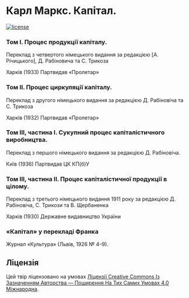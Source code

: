 # Карл Маркс. Капітал.

[![license](https://i.creativecommons.org/l/by-sa/4.0/80x15.png)](http://creativecommons.org/licenses/by-sa/4.0/)

### Том І. Процес продукції капіталу. 

Переклад з четвертого німецького видання за редакцією [A. Річицького], Д. Рабіновича та С. Трикоза

Харків (1933) Партвидав «Пролетар» 

### Том ІІ. Процес циркуляції капіталу. 

Переклад з другого німецького видання за редакцією Д. Рабіновіча та С. Трикоза

Харків (1932) Партвидав «Пролетар» 

### Том ІІІ, частина І. Сукупний процес капіталістичного виробництва.

Переклад з першого німецького видання за редакцією Д. Рабіновіча.

Київ (1936) Партвидав ЦК КП(б)У

### Том ІІІ, частина ІІ. Процес капіталістичної продукції в цілому.

Переклад з третього німецького видання 1911 року за редакцією Д. Рабіновіча, С. Трикози та В. Щербаненка

Харків (1930) Державне видавництво України

### «Капітал» у перекладі Франка

Журнал «Культура» (Львів, 1926 № 4–9).

## Ліцензія 

Цей твір ліцензовано на умовах [Ліцензії Creative Commons Із Зазначенням Авторства — Поширення На Тих Самих Умовах 4.0 Міжнародна](http://creativecommons.org/licenses/by-sa/4.0/).

